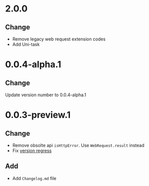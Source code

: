 # 2.0.0
## Change
- Remove legacy web request extension codes
- Add Uni-task 

# 0.0.4-alpha.1
## Change
Update version number to 0.0.4-alpha.1

# 0.0.3-preview.1

## Change
- Remove obsolte api `isHttpError`. Use `WebRequest.result` instead
- Fix [version regress](!https://www.teambition.com/task/6108ef8b176ac400445022d3)

## Add
- Add `Changelog.md` file